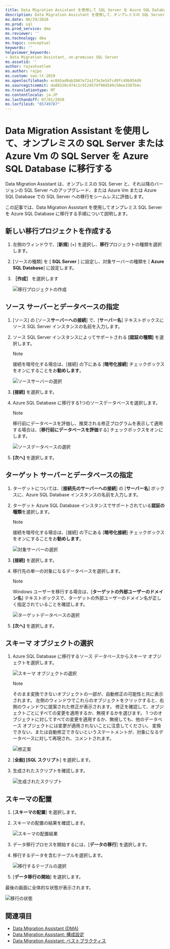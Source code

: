```yaml
---
title: Data Migration Assistant を使用して SQL Server を Azure SQL Database に移行する
description: Data Migration Assistant を使用して、オンプレミスの SQL Server をに移行する方法について説明し Azure SQL Database
ms.date: 06/29/2020
ms.prod: sql
ms.prod_service: dma
ms.reviewer: ''
ms.technology: dma
ms.topic: conceptual
keywords: ''
helpviewer_keywords:
- Data Migration Assistant, on-premises SQL Server
ms.assetid: ''
author: rajeshsetlem
ms.author: rajpo
ms.custom: seo-lt-2019
ms.openlocfilehash: ec6b5ad0ab2047e72a1f3e3e5dfcd9fc49b954d9
ms.sourcegitcommit: da88320c474c1c9124574f90d549c50ee3387b4c
ms.translationtype: MT
ms.contentlocale: ja-JP
ms.lasthandoff: 07/01/2020
ms.locfileid: "85749787"
---
```

# <a name="migrate-on-premises-sql-server-or-sql-server-on-azure-vms-to-azure-sql-database-using-the-data-migration-assistant"></a>Data Migration Assistant を使用して、オンプレミスの SQL Server または Azure Vm の SQL Server を Azure SQL Database に移行する

Data Migration Assistant は、オンプレミスの SQL Server と、それ以降のバージョンの SQL Server へのアップグレード、または Azure Vm または Azure SQL Database での SQL Server への移行をシームレスに評価します。

この記事では、Data Migration Assistant を使用してオンプレミス SQL Server を Azure SQL Database に移行する手順について説明します。

## <a name="create-a-new-migration-project"></a>新しい移行プロジェクトを作成する

1. 左側のウィンドウで、[**新規**] (+) を選択し、**移行**プロジェクトの種類を選択します。

2. [ソースの種類] を [ **SQL Server** ] に設定し、対象サーバーの種類を [ **Azure SQL Database**] に設定します。

3. **［作成］** を選択します

   ![移行プロジェクトの作成](../dma/media/NewCreate1.png)

## <a name="specify-the-source-server-and-database"></a>ソース サーバーとデータベースの指定

1. [ソース] の [ソース**サーバーへの接続**] で、[**サーバー名**] テキストボックスにソース SQL Server インスタンスの名前を入力します。

2. ソース SQL Server インスタンスによってサポートされる **[認証の種類]** を選択します。

   > [!NOTE]
   > 接続を暗号化する場合は、[接続] の下にある [**暗号化接続**] チェックボックスをオンにすることをお**勧めします**。

    ![ソースサーバーの選択](../dma/media/select-source-server.png)

3. **[接続]** を選択します。

4. Azure SQL Database に移行する1つのソースデータベースを選択します。

   > [!NOTE]
   > 移行前にデータベースを評価し、推奨される修正プログラムを表示して適用する場合は、[**移行前にデータベースを評価**する] チェックボックスをオンにします。

    ![ソースデータベースの選択](../dma/media/select-source-database.png)

5. **[次へ]** を選択します。

## <a name="specify-the-target-server-and-database"></a>ターゲット サーバーとデータベースの指定

1. ターゲットについては、[**接続先のサーバーへの接続**] の [**サーバー名**] ボックスに、Azure SQL Database インスタンスの名前を入力します。 

2. ターゲット Azure SQL Database インスタンスでサポートされている**認証の種類**を選択します。

   > [!NOTE]
   > 接続を暗号化する場合は、[接続] の下にある [**暗号化接続**] チェックボックスをオンにすることをお**勧めします**。

     ![対象サーバーの選択](../dma/media/select-target-server.png)

3. **[接続]** を選択します。

4. 移行先の単一の対象になるデータベースを選択します。

   > [!NOTE]
   > Windows ユーザーを移行する場合は、[**ターゲットの外部ユーザーのドメイン名**] テキストボックスで、ターゲットの外部ユーザーのドメイン名が正しく指定されていることを確認します。

    ![ターゲットデータベースの選択](../dma/media/select-target-database.png)

5. **[次へ]** を選択します。

## <a name="select-schema-objects"></a>スキーマ オブジェクトの選択

1. Azure SQL Database に移行するソース データベースからスキーマ オブジェクトを選択します。

    ![スキーマ オブジェクトの選択](../dma/media/select-schema-objects.png)

    > [!NOTE]
    > そのまま変換できないオブジェクトの一部が、自動修正の可能性と共に表示されます。 左側のウィンドウでこれらのオブジェクトをクリックすると、右側のウィンドウに提案された修正が表示されます。 修正を確認して、オブジェクトごとにすべての変更を適用するか、無視するかを選びます。 1 つのオブジェクトに対してすべての変更を適用するか、無視しても、他のデータベース オブジェクトには変更が適用されないことに注意してください。 変換できない、または自動修正できないというステートメントが、対象になるデータベースに対して再現され、コメントされます。

    ![修正案](../dma/media/suggested-fix.png)

2. [**全般] [SQL スクリプト**] を選択します。

3. 生成されたスクリプトを確認します。

    ![生成されたスクリプト](../dma/media/generated-script.png)

## <a name="deploy-schema"></a>スキーマの配置

1. [**スキーマの配置**] を選択します。

2. スキーマの配置の結果を確認します。

    ![スキーマの配置結果](../dma/media/schema-deployment-results.png)

3. データ移行プロセスを開始するには、[**データの移行**] を選択します。

4. 移行するデータを含むテーブルを選択します。

    ![移行するテーブルの選択](../dma/media/select-tables-to-migrate.png) 

5. [**データ移行の開始**] を選択します。

最後の画面に全体的な状態が表示されます。

   ![移行の状態](../dma/media/migration-status.png) 

## <a name="see-also"></a>関連項目

* [Data Migration Assistant (DMA)](../dma/dma-overview.md)
* [Data Migration Assistant: 構成設定](../dma/dma-configurationsettings.md)
* [Data Migration Assistant: ベストプラクティス](../dma/dma-bestpractices.md)
